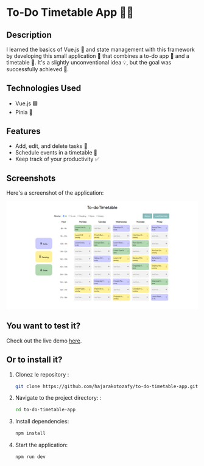 # To-Do Timetable App 📅✅

## Description

I learned the basics of Vue.js 🌱 and state management with this framework by developing this small application 📱 that combines a to-do app 📝 and a timetable 📅. It's a slightly unconventional idea 💡, but the goal was successfully achieved 🎯.

## Technologies Used

- Vue.js 🟩
- Pinia 🍍

## Features

- Add, edit, and delete tasks 📝
- Schedule events in a timetable 📅
- Keep track of your productivity ✅

## Screenshots

Here's a screenshot of the application:

![Screenshot of the application](./src/assets/imgs/capture.png)

## You want to test it?

Check out the live demo [here](https://to-do-timetable.netlify.app/).

## Or to install it?

1. Clonez le repository :
   ```bash
   git clone https://github.com/hajarakotozafy/to-do-timetable-app.git

2. Navigate to the project directory: :
   ```bash
   cd to-do-timetable-app

3. Install dependencies:
   ```bash
   npm install

3. Start the application:
   ```bash
   npm run dev

